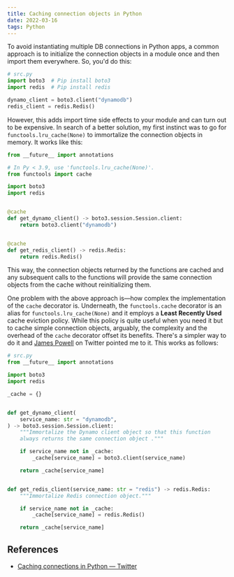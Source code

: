 ```yaml
---
title: Caching connection objects in Python
date: 2022-03-16
tags: Python
---
```


To avoid instantiating multiple DB connections in Python apps, a common approach is to initialize the connection objects in a module once and then import them everywhere. So, you'd do this:

```python
# src.py
import boto3  # Pip install boto3
import redis  # Pip install redis

dynamo_client = boto3.client("dynamodb")
redis_client = redis.Redis()
```

However, this adds import time side effects to your module and can turn out to be expensive. In search of a better solution, my first instinct was to go for `functools.lru_cache(None)` to immortalize the connection objects in memory. It works like this:

```python
from __future__ import annotations

# In Py < 3.9, use 'functools.lru_cache(None)'.
from functools import cache

import boto3
import redis


@cache
def get_dynamo_client() -> boto3.session.Session.client:
    return boto3.client("dynamodb")


@cache
def get_redis_client() -> redis.Redis:
    return redis.Redis()
```

This way, the connection objects returned by the functions are cached and any subsequent calls to the functions will provide the same connection objects from the cache without reinitializing them.

One problem with the above approach is—how complex the implementation of the `cache` decorator is. Underneath, the `functools.cache` decorator is an alias for `functools.lru_cache(None)` and it employs a **Least Recently Used** cache eviction policy. While this policy is quite useful when you need it but to cache simple connection objects, arguably, the complexity and the overhead of the `cache` decorator offset its benefits. There's a simpler way to do it and [James Powell](https://twitter.com/dontusethiscode) on Twitter pointed me to it. This works as follows:

```python
# src.py
from __future__ import annotations

import boto3
import redis

_cache = {}


def get_dynamo_client(
    service_name: str = "dynamodb",
) -> boto3.session.Session.client:
    """Immortalize the Dynamo client object so that this function
    always returns the same connection object ."""

    if service_name not in _cache:
        _cache[service_name] = boto3.client(service_name)

    return _cache[service_name]


def get_redis_client(service_name: str = "redis") -> redis.Redis:
    """Immortalize Redis connection object."""

    if service_name not in _cache:
        _cache[service_name] = redis.Redis()

    return _cache[service_name]
```


## References

* [Caching connections in Python — Twitter](https://twitter.com/rednafi/status/1503465791987273729?s=20&t=GlzWHBF_y0ZR-uKHVSP40Q)
